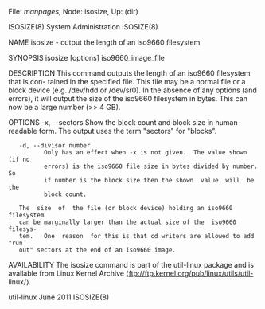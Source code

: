 File: *manpages*,  Node: isosize,  Up: (dir)

ISOSIZE(8)                   System Administration                  ISOSIZE(8)



NAME
       isosize - output the length of an iso9660 filesystem

SYNOPSIS
       isosize [options] iso9660_image_file

DESCRIPTION
       This  command  outputs the length of an iso9660 filesystem that is con-
       tained in the specified file.  This file may be  a  normal  file  or  a
       block  device  (e.g.  /dev/hdd  or  /dev/sr0).   In  the absence of any
       options (and errors), it will output the size of the iso9660 filesystem
       in bytes.  This can now be a large number (>> 4 GB).

OPTIONS
       -x, --sectors
              Show the block count and block size in human-readable form.  The
              output uses the term "sectors" for "blocks".

       -d, --divisor number
              Only has an effect when -x is not given.  The value shown (if no
              errors) is the iso9660 file size in bytes divided by number.  So
              if number is the block size then the shown  value  will  be  the
              block count.

       The  size  of  the file (or block device) holding an iso9660 filesystem
       can be marginally larger than the actual size of the  iso9660  filesys-
       tem.   One  reason  for this is that cd writers are allowed to add "run
       out" sectors at the end of an iso9660 image.

AVAILABILITY
       The isosize command is part of the util-linux package and is  available
       from  Linux  Kernel Archive ⟨ftp://ftp.kernel.org/pub/linux/utils/util-
       linux/⟩.



util-linux                         June 2011                        ISOSIZE(8)

